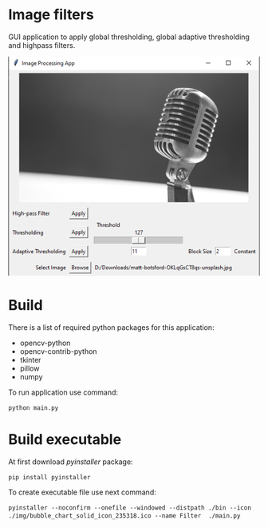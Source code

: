 # Image filters

GUI application to apply global thresholding, global adaptive thresholding and highpass filters.

![](img/%D0%A1%D0%BD%D0%B8%D0%BC%D0%BE%D0%BA%20%D1%8D%D0%BA%D1%80%D0%B0%D0%BD%D0%B0%202023-04-07%20160731.png)

# Build
There is a list of required python packages for this application:
- opencv-python
- opencv-contrib-python
- tkinter
- pillow
- numpy

To run application use command:
```
python main.py
```

# Build executable
At first download _pyinstaller_ package:
```
pip install pyinstaller
```
 To create executable file use next command:
```
pyinstaller --noconfirm --onefile --windowed --distpath ./bin --icon ./img/bubble_chart_solid_icon_235318.ico --name Filter  ./main.py
```

